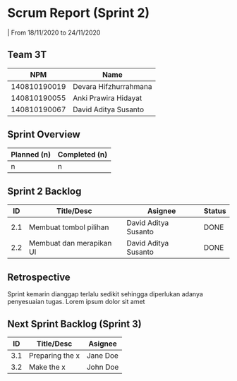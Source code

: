 # Scrum Report (Sprint 2)
| From 18/11/2020 to 24/11/2020

## Team 3T
| NPM           | Name        |
| ------------- |-------------|
| 140810190019  | Devara Hifzhurrahmana    |
| 140810190055  | Anki Prawira Hidayat   |
| 140810190067  | David Aditya Susanto|

## Sprint Overview
| Planned (n)   | Completed (n) |
| ------------- |-------------- |
| n             | n             |

## Sprint 2 Backlog

| ID  | Title/Desc | Asignee | Status |
| --- | ---------- | ------- | ------ |
| 2.1 | Membuat tombol pilihan | David Aditya Susanto | DONE |
| 2.2 | Membuat dan merapikan UI | David Aditya Susanto | DONE |

## Retrospective 

Sprint kemarin dianggap terlalu sedikit sehingga diperlukan adanya penyesuaian tugas. Lorem ipsum dolor sit amet

## Next Sprint Backlog (Sprint 3)
| ID  | Title/Desc | Asignee | 
| --- | ---------- | ------- | 
| 3.1 | Preparing the x | Jane Doe | 
| 3.2 | Make the x | John Doe | 
